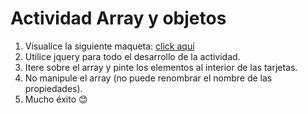 # Actividad Array y objetos

1. Visualice la siguiente maqueta: [click aquí](https://practica-array-de-objetos-jquery.netlify.app/)
2. Utilice jquery para todo el desarrollo de la actividad.
3. Itere sobre el array y pinte los elementos al interior de las tarjetas.
4. No manipule el array (no puede renombrar el nombre de las propiedades).
5. Mucho éxito 😊